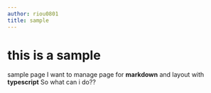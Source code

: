 ```yaml
---
author: riou0801
title: sample
---
```


# this is a sample

sample page
I want to manage page for **markdown** and layout with **typescript**
So what can i do??
